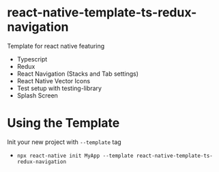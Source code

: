 # react-native-template-ts-redux-navigation

Template for react native featuring

- Typescript
- Redux
- React Navigation (Stacks and Tab settings)
- React Native Vector Icons
- Test setup with testing-library
- Splash Screen

# Using the Template

Init your new project with `--template` tag

- `npx react-native init MyApp --template react-native-template-ts-redux-navigation`
